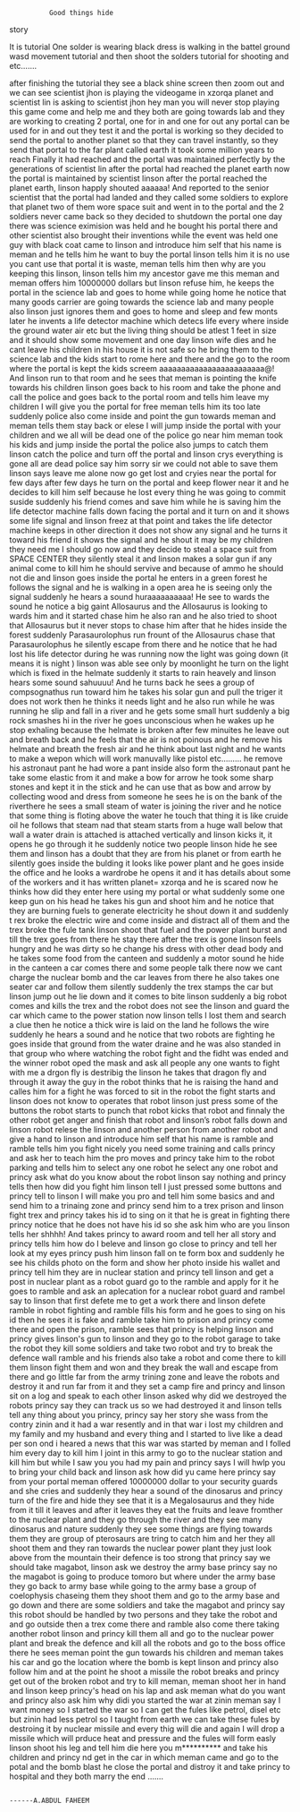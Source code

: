               Good things hide


story

It is tutorial One solder is wearing black dress  is walking in the battel ground wasd  movement tutorial and then shoot the solders tutorial for shooting and etc…….

 after finishing the tutorial they see a black shine screen then zoom out and we can see scientist jhon is playing the videogame in xzorqa planet and scientist lin is asking to scientist jhon hey man you will never stop playing this game come and help me and they both are going towards lab and they are working to creating 2 portal, one for in and one for out any portal can be used for in and out they test it and the portal is working so they decided to send the portal to another planet so that they can travel instantly, so they send that portal to the far plant called earth it took some million years to reach Finally it had reached and the portal was maintained perfectly by the generations of scientist lin after the portal had reached the planet earth now the portal is maintained by scientist linson after the portal reached the planet earth, linson happly shouted aaaaaa! And reported to the senior scientist that the portal had landed and they called some soldiers to explore that planet two of them wore space suit and went in to the portal and the 2 soldiers never came back so they decided to shutdown the portal one day there was science eximision was held and he bought his portal there and other scientist also brought their inventions while the event was held one guy with black coat came to linson and introduce him self that his name is meman and he tells him he want to buy the portal linson tells him it is no use you cant use that portal it is waste, meman tells him then why are you keeping this linson, linson tells him my ancestor gave me this meman and meman offers him 10000000 dollars but linson refuse him, he keeps the portal in the science lab and goes to home while going home he notice that many goods carrier are going towards the science lab and many people also linson just ignores them and goes to home and sleep and few monts later he invents a life detector machine which detecs life every where inside the ground water air etc but the living thing should be atlest 1 feet in size and it should show some movement and one day linson wife dies and he cant leave his children in his house it is not safe so he bring them to the science lab and the kids start to rome here and there and the go to the room where the portal is kept the kids screem aaaaaaaaaaaaaaaaaaaaaaaa@! And linson run to that room and he sees that meman is pointing the knife towards his children linson goes back to his room and take the phone and call the police and goes back to the portal room and tells him leave my children I will give you the portal for free meman tells him its too late suddenly police also come inside and point the gun towards meman and meman tells them stay back or elese I will jump inside the portal with your children and we all will be dead one of the police go near him meman took his kids and jump inside the portal the police also jumps to catch them linson catch the police and turn off the portal and linson crys everything is gone all are dead police say him sorry sir we could not able to save them linson says leave me alone now go get lost and cryies near the portal for few days after few days he turn on the portal and keep flower near it and he decides to kill him self because he lost every thing he was going to commit suside suddenly his friend comes and save him while he is saving him the life detector machine falls down facing the portal and it turn on and it shows some life signal and linson freez at that point and takes the life detector machine keeps in other direction it does not show any signal and he turns it toward his friend it shows the signal and he shout it may be my children they need me I should go now and they decide to steal a space suit from SPACE CENTER they silently steal it and linson makes a solar gun if any animal come to kill him he should servive and because of ammo he should not die and linson goes inside the portal he enters in a green forest he follows the signal and he is walking in a open area he is seeing only the signal suddenly he hears a sound huraaaaaaaaaa! He see to wards the sound he notice a big  gaint Allosaurus and the Allosaurus is looking to wards him and it started chase him he also ran and he also tried to shoot that Allosaurus but it never stops to chase him after that he hides inside the forest suddenly Parasaurolophus run frount of the Allosaurus chase that Parasaurolophus he silently escape from there and he notice that he had lost his life detector during he was running now the light was going down (it means it is night ) linson was able see only by moonlight he turn on the light which is fixed in the helmate suddenly it starts to rain heavely and linson hears some sound sahuuuu! And he turns back he sees a group of compsognathus run toward him he takes his solar gun and pull the triger it does not work then he thinks it needs light and he also run while he was running he slip and fall in a river and he gets some small hurt suddenly a big rock smashes hi in the river he goes unconscious when he wakes up he stop exhaling because the helmate is broken after few minuites he leave out and breath back and he feels that the air is not poinous and he remove his helmate and breath the fresh air and he think about last night and he wants to make a wepon which will work manuvally like pistol etc……… he remove his astronaut pant he had wore a pant inside also form the astronaut pant he take some elastic from it and make a bow for arrow he took some sharp stones and kept it in the stick and he can use that as bow and arrow by collecting wood and dress from someone he sees he is on the bank of the riverthere he sees a small steam of water is joining the river and he notice that some thing is floting above the water he touch that thing it is like cruide oil he follows that steam nad that steam starts from a huge wall below that wall a water drain is attached is attached vertically and linson kicks it, it opens he go through it he suddenly notice two people linson hide he see them and linson has a doubt that they are from his planet or from earth he silently goes inside the bulding it looks like power plant and he goes inside the office and he looks  a wardrobe he opens it and it has details about some of the workers and it has written planet= xzorqa and he is scared now he thinks how did they enter here  using my portal or what suddenly some one keep gun on his head he takes his gun and shoot him and he notice that they are burning fuels to generate electricity he shout down it and suddenly t rex broke the electric wire and come inside and distract all of them and the trex broke the fule tank linson shoot that fuel and the power plant burst and till the trex goes from there he stay there after the trex is gone linson feels hungry and he was dirty so he change his dress with other dead body and he takes some food from the canteen and suddenly a motor sound he hide in the canteen a car comes there and some people talk there now we cant charge the nuclear bomb and the car leaves from there he also takes one seater car  and follow them silently suddenly the trex stamps the car but linson jump out he lie down and it comes to bite linson suddenly a big robot comes and kills the trex and the robot does not see the linson and guard the car which came to the power station now linson tells I lost them and search a clue then he notice a thick wire is laid on the land he follows the wire suddenly he hears a sound and he notice that two robots are fighting  he goes inside that ground from the water draine and he was also standed in that group who where watching the robot fight and the fidht was ended and the winner robot oped the mask and ask all people any one wants to fight with me a drgon fly is destribig the linson he takes that dragon fly and through it away the guy in the robot thinks that he is raising the hand and calles him for a fight he was forced to sit in the robot the fight starts and linson does not know to operates that robot linson just press some of the buttons the robot starts to punch that robot kicks that robot and finnaly the other robot get anger and  finish that robot and linson’s robot falls down and linson robot relese the linson and another person from another robot and give a hand to linson and introduce him self that his name is ramble and ramble tells him you fight nicely you need some training and calls princy and ask her to teach him the pro moves and princy take him to the robot parking and tells him to select any one robot he select any one robot and princy ask what do you know about the robot linson say nothing and  princy tells then how did you fight him linson tell I just pressed some buttons and princy tell to linson I will make you pro and tell him some basics and and send him to a trinaing zone and princy send him to a trex prison and linson fight trex and princy takes his id to sing on it that he is great in fighting there princy notice that he does not have his id so she ask him who are you linson tells her shhhh! And takes princy to award room and tell her all story and princy tells him how do I beleve and linson go close to princy and tell her look at my eyes princy push him linson fall on te form box and suddenly he see his childs photo on the form and show her photo inside his wallet and princy tell him they are in nuclear station and princy tell linson and get a post in nuclear plant as a robot guard go to the ramble and apply for it he goes to ramble and ask an aplecation for a nuclear robot guard and rambel say to linson that first defete me to get a work there and linson defete ramble in robot fighting and ramble fills his form and he goes to sing on his id then he sees it is fake and ramble take him to prison and princy come there and open the prison, ramble sees that princy is helping  linson and princy gives linson's gun to linson and they go to the robot garage to take the robot they kill some soldiers and take two robot and try to break the defence wall ramble and his friends also take a robot and come there to kill them linson fight them and won and they break the wall and escape from there and go little far from the army trining zone and leave the robots and destroy it and run far from it and they set a camp fire and princy and linson sit on a log and speak to each other linson asked why did we destroyed the robots princy say they can track us so we had destroyed it and linson tells tell any thing about you princy, princy say her story she wass from the contry zinin and it had a war resently and in that war i lost my children and my family and my husband and every thing and I started to live like a dead per son ond i heared a news that this war was started by meman and I folled him every day to kill him I joint in this army to go to the nuclear station and kill him but while I saw you you had my pain and princy says I will hwlp you to bring your child back and linson ask how did yu came here princy say from your portal meman offered 10000000 dollar to your security guards and she cries and suddenly they hear a sound of the dinosarus and princy turn of the fire and hide they see that it is a Megalosaurus and they hide from it till it leaves and after it leaves they eat the fruits and leave fromther to the nuclear plant and they go through the river and they see many dinosarus and nature suddenly they see some things are flying towards them they are group of pterosaurs are tring to catch him and her they all shoot them and they ran towards the nuclear power plant they just look above from the mountain their defence is too strong that princy say we should take magabot, linson ask we destroy the army base princy say no the magabot is going to produce tomoro but where under the army base they go back to army base while going to the army base a group of coelophysis chaseing them they shoot them and go to the army base and go down and there are some soldiers and take the magabot and princy say this robot should be handled by two persons and they take the robot and and go outside then a trex come there and ramble also come there taking another robot linson and princy kill them  all and go to the nuclear power plant and break the defence and kill all the robots and go to the boss office there he sees meman point the gun towards his children and meman takes his car and go the location where the bomb is kept linson and princy also follow him and at the point he shoot a missile the robot breaks and princy get out of the broken robot and try to kill meman, meman shoot her in hand and linson keep princy's head on his lap and ask meman what do you want and princy also ask him why didi you started the war at zinin meman say I want money so I started the war so I can get the fules like petrol, disel etc but zinin had less petrol so I taught from earth we can take these fules by destroing it by nuclear missile and every thig will die and again I will drop a missile which will prduce heat and pressure and the fules will form easly linson shoot his leg and tell him die here you m********** and take his children and princy nd get in the car in which meman came and go to the potal and the bomb blast he close the portal and distroy it and take princy to hospital and they both marry the end .......


                                                                           ------A.ABDUL FAHEEM
